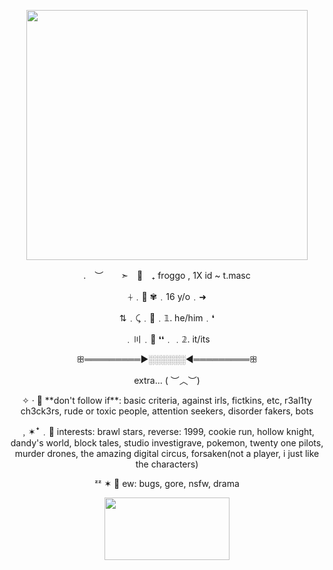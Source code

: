 <p align="center"> 
  <img width="450" height="400" src="https://i.pinimg.com/736x/70/7c/41/707c415464d8b26406a7c93f68ab12cd.jpg">
</p>

<p align="center"> 
. ︶  ➣ 🧪 ₊ froggo , 1X id ~ t.masc </p>

<p align="center">
⏆﹒🌿 ✾﹒16 y/o﹒➜ </p>

<p align="center">
⇅﹒⤹﹒🐊﹒𝟙. he/him﹒❛ </p>

<p align="center">
﹒〣﹒🎲 ❛❛﹒﹒𝟚. it/its</p>

<p align="center">
ꕥ═════════►░░░░░░◄═════════ꕥ </p>

<p align="center">
extra... (  ︶︿︶) </p>

<p align="center">
✧ · 🦠 **don't follow if**: basic criteria, against irls, fictkins, etc, r3al1ty ch3ck3rs, rude or toxic people, attention seekers, disorder fakers, bots </p>

<p align="center">
﹐✶ꜜ﹒💚 interests: brawl stars, reverse: 1999, cookie run, hollow knight, dandy's world, block tales, studio investigrave, pokemon, twenty one pilots, murder drones, the amazing digital circus, forsaken(not a player, i just like the characters) </p>

<p align="center">
ᶻᶻ ✶ 🦕 ew: bugs, gore, nsfw, drama </p>


<p align="center"> 
  <img width="200" height="100" src="https://64.media.tumblr.com/08343ef7663ff72768a8fe63e8a9ec0f/12bcdd913180c647-3e/s100x200/6a3223a03b2f7429ce5a40b8ebeba088854da588.gifv">
</p>

